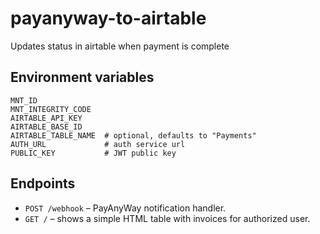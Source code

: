 # payanyway-to-airtable
Updates status in airtable when payment is complete

## Environment variables

```
MNT_ID
MNT_INTEGRITY_CODE
AIRTABLE_API_KEY
AIRTABLE_BASE_ID
AIRTABLE_TABLE_NAME  # optional, defaults to "Payments"
AUTH_URL             # auth service url
PUBLIC_KEY           # JWT public key
```

## Endpoints

- `POST /webhook` – PayAnyWay notification handler.
- `GET /` – shows a simple HTML table with invoices for authorized user.
